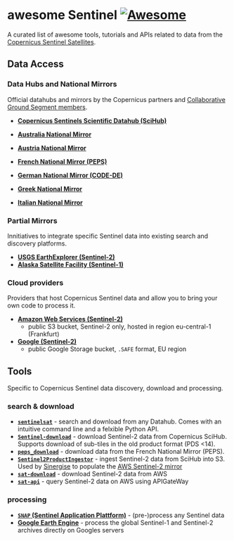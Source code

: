 # awesome Sentinel [![Awesome](https://cdn.rawgit.com/sindresorhus/awesome/d7305f38d29fed78fa85652e3a63e154dd8e8829/media/badge.svg)](https://github.com/sindresorhus/awesome)

A curated list of awesome tools, tutorials and APIs related to data from the [Copernicus Sentinel Satellites](http://www.copernicus.eu/main/sentinels).

## Data Access

### Data Hubs and National Mirrors
Official datahubs and mirrors by the Copernicus partners and [Collaborative Ground Segment members](https://sentinels.copernicus.eu/web/sentinel/missions/collaborative/national-points-of-contact).
- [**Copernicus Sentinels Scientific Datahub (SciHub)**](https://scihub.copernicus.eu/)

- [**Australia National Mirror**](http://www.copernicus.gov.au/)
- [**Austria National Mirror**](https://data.sentinel.zamg.ac.at/)
- [**French National Mirror (PEPS)**](https://peps.cnes.fr/rocket/)
- [**German National Mirror (CODE-DE)**](https://code-de.org/)
- [**Greek National Mirror**](https://sentinels.space.noa.gr/)
- [**Italian National Mirror**](http://collaborative.mt.asi.it/)

### Partial Mirrors
Innitiatives to integrate specific Sentinel data into existing search and discovery platforms.
- [**USGS EarthExplorer (Sentinel-2)**](https://earthexplorer.usgs.gov/)
- [**Alaska Satellite Facility (Sentinel-1)**](https://www.asf.alaska.edu/sentinel/)

### Cloud providers
Providers that host Copernicus Sentinel data and allow you to bring your own code to process it.
- [**Amazon Web Services (Sentinel-2)**](http://sentinel-pds.s3-website.eu-central-1.amazonaws.com/)
  - public S3 bucket, Sentinel-2 only, hosted in region eu-central-1 (Frankfurt)
- [**Google (Sentinel-2)**](https://console.cloud.google.com/storage/browser/gcp-public-data-sentinel-2/?pli=1)
  - public Google Storage bucket, `.SAFE` format, EU region
  
## Tools
Specific to Copernicus Sentinel data discovery, download and processing.

### search & download
- [**`sentinelsat`**](https://github.com/ibamacsr/sentinelsat) - search and download from any Datahub. Comes with an intuitive command line and a felxible Python API.
- [**`Sentinel-download`**](https://github.com/olivierhagolle/Sentinel-download) - download Sentinel-2 data from Copernicus SciHub. Supports download of sub-tiles in the old product format (PDS <14).
- [**`peps_download`**](https://github.com/olivierhagolle/peps_download) -  download data from the French National Mirror (PEPS).
- [**`Sentinel2ProductIngestor`**](https://github.com/sinergise/Sentinel2ProductIngestor) - ingest Sentinel-2 data from SciHub into S3. Used by [Sinergise](https://github.com/sinergise) to populate the [AWS Sentinel-2 mirror](http://sentinel-pds.s3-website.eu-central-1.amazonaws.com/)
- [**`sat-download`**](https://github.com/sat-utils/sat-download) - download Sentinel-2 data from AWS
- [**`sat-api`**](https://github.com/sat-utils/sat-api) - query Sentinel-2 data on AWS using APIGateWay


### processing
- [**`SNAP` (Sentinel Application Plattform)**](http://step.esa.int/main/toolboxes/snap/) - (pre-)process any Sentinel data
- [**Google Earth Engine**](https://earthengine.google.com/) - process the global Sentinel-1 and Sentinel-2 archives directly on Googles servers



